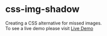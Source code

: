 # css-img-shadow
Creating a CSS alternative for missed images.
<br />
To see a live demo please visit [Live Demo](http://alijenadeleh.ir/css-img-shadow)
